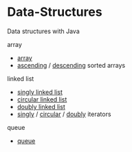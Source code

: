 # Data-Structures
Data structures with Java  

array
- [array](/array/Array.java)
- [ascending](/array/AscendingSortedArray.java) / [descending](/array/DescendingSortedArray.java) sorted arrays

linked list
- [singly linked list](/linked_list/LinkedList.java)
- [circular linked list](/linked_list/CircularLinkedList.java)
- [doubly linked list](/linked_list/DoublyLinkedList.java)
- [singly](/linked_list/Iterator.java) / [circular](/linked_list/CircularIterator.java) / [doubly](/linked_list/DoublyIterator.java) iterators

queue
- [queue](queue/Queue.java)
